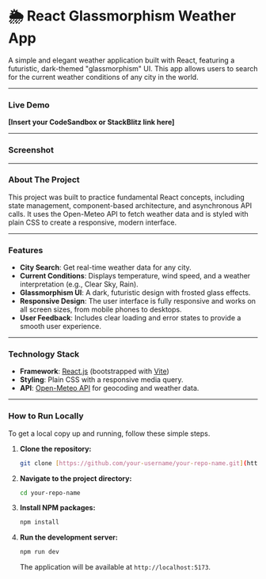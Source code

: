# 🌦️ React Glassmorphism Weather App

A simple and elegant weather application built with React, featuring a futuristic, dark-themed "glassmorphism" UI. This app allows users to search for the current weather conditions of any city in the world.

---

### **Live Demo**

**[Insert your CodeSandbox or StackBlitz link here]**

---

### **Screenshot**



---

### **About The Project**

This project was built to practice fundamental React concepts, including state management, component-based architecture, and asynchronous API calls. It uses the Open-Meteo API to fetch weather data and is styled with plain CSS to create a responsive, modern interface.

---

### **Features**

* **City Search**: Get real-time weather data for any city.
* **Current Conditions**: Displays temperature, wind speed, and a weather interpretation (e.g., Clear Sky, Rain).
* **Glassmorphism UI**: A dark, futuristic design with frosted glass effects.
* **Responsive Design**: The user interface is fully responsive and works on all screen sizes, from mobile phones to desktops.
* **User Feedback**: Includes clear loading and error states to provide a smooth user experience.

---

### **Technology Stack**

* **Framework**: [React.js](https://reactjs.org/) (bootstrapped with [Vite](https://vitejs.dev/))
* **Styling**: Plain CSS with a responsive media query.
* **API**: [Open-Meteo API](https://open-meteo.com/) for geocoding and weather data.

---

### **How to Run Locally**

To get a local copy up and running, follow these simple steps.

1.  **Clone the repository:**
    ```sh
    git clone [https://github.com/your-username/your-repo-name.git](https://github.com/your-username/your-repo-name.git)
    ```
2.  **Navigate to the project directory:**
    ```sh
    cd your-repo-name
    ```
3.  **Install NPM packages:**
    ```sh
    npm install
    ```
4.  **Run the development server:**
    ```sh
    npm run dev
    ```
    The application will be available at `http://localhost:5173`.
